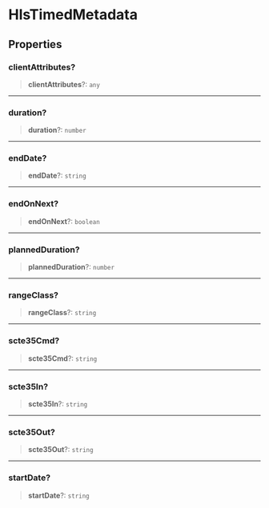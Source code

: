 # HlsTimedMetadata

## Properties

### clientAttributes?

> **clientAttributes**?: `any`

***

### duration?

> **duration**?: `number`

***

### endDate?

> **endDate**?: `string`

***

### endOnNext?

> **endOnNext**?: `boolean`

***

### plannedDuration?

> **plannedDuration**?: `number`

***

### rangeClass?

> **rangeClass**?: `string`

***

### scte35Cmd?

> **scte35Cmd**?: `string`

***

### scte35In?

> **scte35In**?: `string`

***

### scte35Out?

> **scte35Out**?: `string`

***

### startDate?

> **startDate**?: `string`
